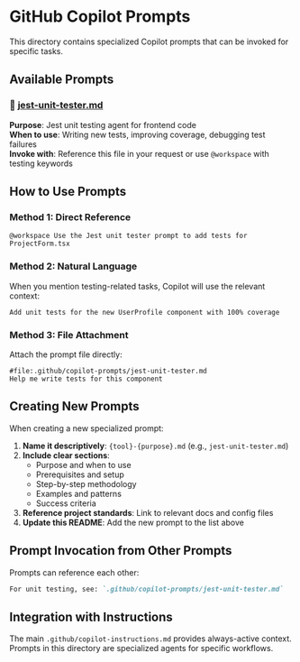 # GitHub Copilot Prompts

This directory contains specialized Copilot prompts that can be invoked for specific tasks.

## Available Prompts

### 🧪 [jest-unit-tester.md](./jest-unit-tester.md)
**Purpose**: Jest unit testing agent for frontend code  
**When to use**: Writing new tests, improving coverage, debugging test failures  
**Invoke with**: Reference this file in your request or use `@workspace` with testing keywords

## How to Use Prompts

### Method 1: Direct Reference
```
@workspace Use the Jest unit tester prompt to add tests for ProjectForm.tsx
```

### Method 2: Natural Language
When you mention testing-related tasks, Copilot will use the relevant context:
```
Add unit tests for the new UserProfile component with 100% coverage
```

### Method 3: File Attachment
Attach the prompt file directly:
```
#file:.github/copilot-prompts/jest-unit-tester.md
Help me write tests for this component
```

## Creating New Prompts

When creating a new specialized prompt:

1. **Name it descriptively**: `{tool}-{purpose}.md` (e.g., `jest-unit-tester.md`)
2. **Include clear sections**:
   - Purpose and when to use
   - Prerequisites and setup
   - Step-by-step methodology
   - Examples and patterns
   - Success criteria
3. **Reference project standards**: Link to relevant docs and config files
4. **Update this README**: Add the new prompt to the list above

## Prompt Invocation from Other Prompts

Prompts can reference each other:

```markdown
For unit testing, see: `.github/copilot-prompts/jest-unit-tester.md`
```

## Integration with Instructions

The main `.github/copilot-instructions.md` provides always-active context.  
Prompts in this directory are specialized agents for specific workflows.
